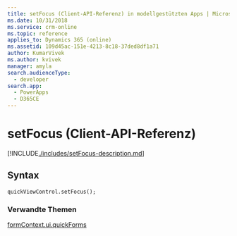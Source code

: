 ```yaml
---
title: setFocus (Client-API-Referenz) in modellgestützten Apps | MicrosoftDocs
ms.date: 10/31/2018
ms.service: crm-online
ms.topic: reference
applies_to: Dynamics 365 (online)
ms.assetid: 109d45ac-151e-4213-8c18-37ded8df1a71
author: KumarVivek
ms.author: kvivek
manager: amyla
search.audienceType:
  - developer
search.app:
  - PowerApps
  - D365CE
---
```

# <a name="setfocus-client-api-reference"></a>setFocus (Client-API-Referenz)



[!INCLUDE[./includes/setFocus-description.md](./includes/setFocus-description.md)]

## <a name="syntax"></a>Syntax

`quickViewControl.setFocus();`

### <a name="related-topics"></a>Verwandte Themen

[formContext.ui.quickForms](../formContext-ui-quickForms.md)



